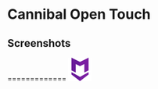 Cannibal Open Touch 
=============

## Screenshots
=============
![alt text](https://github.com/adam-p/markdown-here/raw/master/src/common/images/icon48.png "Logo Title Text 1")
